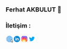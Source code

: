 ### Ferhat AKBULUT 👋

<!--
**ferhatakbulut/ferhatakbulut** is a ✨ _special_ ✨ repository because its `README.md` (this file) appears on your GitHub profile.

Here are some ideas to get you started:

- 🔭 I’m currently working on ...
- 🌱 I’m currently learning ...
- 👯 I’m looking to collaborate on ...
- 🤔 I’m looking for help with ...
- 💬 Ask me about ...
- 📫 How to reach me: ...
- 😄 Pronouns: ...
- ⚡ Fun fact: ...
-->

### İletişim :

[<img align="left" alt="ferhatakbulut.com" width="20px" src="https://raw.githubusercontent.com/ferhatakbulut/ferhatakbulut/main/icon/globe.gif" />][website]
[<img align="left" alt="ferhatakbulut | LinkedIn" width="20px" src="https://raw.githubusercontent.com/ferhatakbulut/ferhatakbulut/main/icon/linkedin.gif" />][linkedin]
[<img align="left" alt="ferhatakblt_ | Instagram" width="20px" src="https://raw.githubusercontent.com/ferhatakbulut/ferhatakbulut/main/icon/instagram.gif" />][instagram]
[<img align="left" alt="feratakblt | Twitter" width="20px" src="https://raw.githubusercontent.com/ferhatakbulut/ferhatakbulut/main/icon/twitter.gif" />][twitter]

[website]: https://ferhatakbulut.com
[email]: mailto:ferhatakblt@gmail.com
[instagram]: https://instagram.com/ferhatakblt_
[twitter]: https://twitter.com/feratakblt
[linkedin]: https://linkedin.com/in/ferhatakbulut

